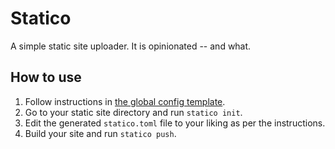# Statico

A simple static site uploader. It is opinionated -- and what.

## How to use

1. Follow instructions in [the global config template](templates/global_config.toml).
2. Go to your static site directory and run `statico init`.
3. Edit the generated `statico.toml` file to your liking as per the instructions.
4. Build your site and run `statico push`.
